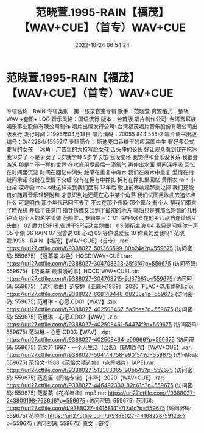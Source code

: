 ﻿---
title: 范晓萱.1995-RAIN【福茂】【WAV+CUE】（首专）WAV+CUE
date: 2022-10-24 06:54:24
categories: WAV车载音乐、镜像
tags: 华语中文
---
# 范晓萱.1995-RAIN【福茂】【WAV+CUE】（首专）WAV+CUE

专辑名称：RAIN
专辑类别：第一张录音室专辑
歌手：范晓萱
资源格式：整轨WAV +套图+ LOG
音乐风格：国语流行
版本：台首版
唱片制作公司: 台湾吾耳族娱乐事业股份有限公司制作
唱片出版发行公司: 台湾福茂唱片音乐股份有限公司出版发行
发行时间：1995年04月18日
唱片编码：70055 844 555-2
唱片证书出版编号：0/42284/45552/7
专辑简介：
斯迪麦口香糖里的应届国中生
有好多公式要背的女孩
「冰角」广告里的大特写脸女孩
舌头伸的长长 好让观众看到我在吃冰
我18岁了 不是少女了
3岁就学琴 9岁学长笛
我没变坏 我觉得和音乐没关系
我很会游泳
那是个不一样的世界
在水底用尽最后一滴氧气
再伸出水面 瞬间深呼吸
回忆在时间里沉淀 时间在回忆中消失
触感在重复中麻木 我们在麻木中重复
爱情在指缝间承诺 指缝在爱情下交缠
没有在拥有中挣扎 拥有在挣扎里回忆
黄雨衣 rain 小白裙 深呼吸
mavis就这样来到我们面前
13年后 歌曲前奏响起那刻之际
我们还能自如随着音乐轻轻附和
才意识到她还藏在心中某个角落
我们试图用歌曲去追忆点什么
可是明白 那个年代已回不去了
不过在那个夜晚 那个舞台 有个人
帮我们带来了時光机 开启了任意门
指针仿佛又回到了最初的地方
哪怕只是有那么短暂的几秒钟
而那个人的名字叫做 范晓萱...
专辑曲目：
01 深呼吸(爱在他乡八点档连续剧片头曲）
02 魔力ESP(孔雀饼干SP活动主题曲）
03 领衔主演
04 我只是问候你一声
05 小偷
06 RAIN
07 我曾说
08 心动
09 等你说爱我
10 你真的爱我吗?
范晓萱.1995 - RAIN 【福茂】【WAV+CUE】（首专）.rar: https://url27.ctfile.com/f/9388027-501366599-80b24e?p=559675
(访问密码: 559675)
【范蓁蓁 本色】HQCD[WAV+CUE].rar: https://url27.ctfile.com/f/9388027-304708323-25f3f4?p=559675
(访问密码: 559675)
【范蓁蓁 最浪漫的事】HQCD[WAV+CUE].rar: https://url27.ctfile.com/f/9388027-304708215-9d3736?p=559675
(访问密码: 559675)
【流行歌曲】范安婷《亚底米1889》 2020 [FLAC+CUE整轨].zip: https://url27.ctfile.com/f/9388027-668149448-08238e?p=559675
(访问密码: 559675)
范琳琳 - 心愿.CD01【WAV】.zip: https://url27.ctfile.com/f/9388027-402508467-5a5bea?p=559675
(访问密码: 559675)
范琳琳 - 心愿.CD02【WAV】.zip: https://url27.ctfile.com/f/9388027-402508461-54474f?p=559675
(访问密码: 559675)
范琳琳 - 心愿.CD03【WAV】.zip: https://url27.ctfile.com/f/9388027-402508464-e99966?p=559675
(访问密码: 559675)
范文芳.1997 - 一个人生活（台版）【EMI百代】【WAV+CUE】.rar: https://url27.ctfile.com/f/9388027-504144758-990154?p=559675
(访问密码: 559675)
范怡文-1988《范怡文精选集》（点将唱片）[APE].rar: https://url27.ctfile.com/f/9388027-513383065-90bb45?p=559675
(访问密码: 559675)
范逸臣《同名专辑》【丰华】2020【WAV+CUE】.rar: https://url27.ctfile.com/f/9388027-446492330-82c61d?p=559675
(访问密码: 559675)
范蓁蓁《花样年华》mp3.rar: https://url27.ctfile.com/f/9388027-243809198-7636d6?p=559675
(访问密码: 559675)
范玮琪: https://url27.ctfile.com/d/9388027-44168141-7f7a1c?p=559675
(访问密码: 559675)
范晓萱: https://url27.ctfile.com/d/9388027-44168228-5912dc?p=559675
(访问密码: 559675)
原文：[链接](https://blog.sina.com.cn/s/blog_1647c7e760103100d.html)